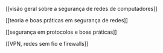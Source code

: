 [[visão geral sobre a segurança de redes de computadores]]

[[teoria e boas práticas em segurança de redes]]

[[segurança em protocolos e boas práticas]]

[[VPN, redes sem fio e firewalls]]